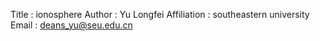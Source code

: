 Title       : ionosphere
Author      : Yu Longfei
Affiliation : southeastern university
Email       : deans_yu@seu.edu.cn




